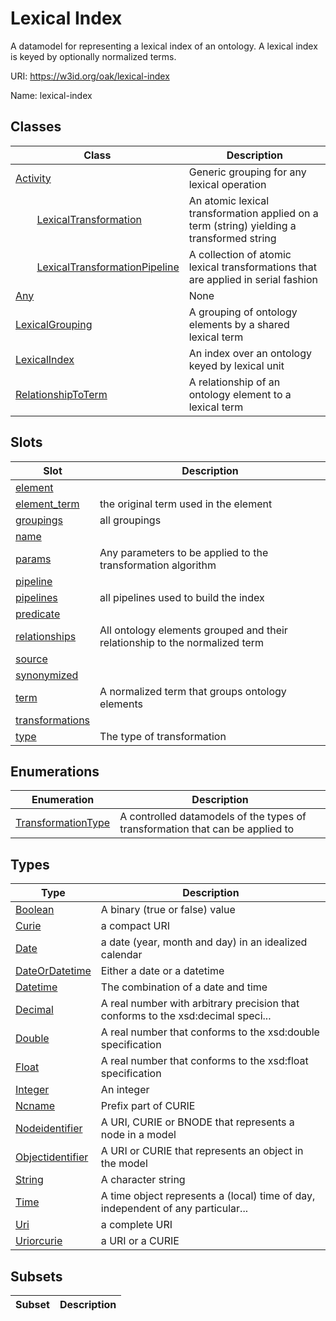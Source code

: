 # Lexical Index

A datamodel for representing a lexical index of an ontology. A lexical index is keyed by optionally normalized terms.

URI: https://w3id.org/oak/lexical-index

Name: lexical-index



## Classes

| Class | Description |
| --- | --- |
| [Activity](Activity.md) | Generic grouping for any lexical operation |
| &nbsp;&nbsp;&nbsp;&nbsp;&nbsp;&nbsp;&nbsp;&nbsp;[LexicalTransformation](LexicalTransformation.md) | An atomic lexical transformation applied on a term (string) yielding a transformed string |
| &nbsp;&nbsp;&nbsp;&nbsp;&nbsp;&nbsp;&nbsp;&nbsp;[LexicalTransformationPipeline](LexicalTransformationPipeline.md) | A collection of atomic lexical transformations that are applied in serial fashion |
| [Any](Any.md) | None |
| [LexicalGrouping](LexicalGrouping.md) | A grouping of ontology elements by a shared lexical term |
| [LexicalIndex](LexicalIndex.md) | An index over an ontology keyed by lexical unit |
| [RelationshipToTerm](RelationshipToTerm.md) | A relationship of an ontology element to a lexical term |



## Slots

| Slot | Description |
| --- | --- |
| [element](element.md) |  |
| [element_term](element_term.md) | the original term used in the element |
| [groupings](groupings.md) | all groupings |
| [name](name.md) |  |
| [params](params.md) | Any parameters to be applied to the transformation algorithm |
| [pipeline](pipeline.md) |  |
| [pipelines](pipelines.md) | all pipelines used to build the index |
| [predicate](predicate.md) |  |
| [relationships](relationships.md) | All ontology elements grouped and their relationship to the normalized term |
| [source](source.md) |  |
| [synonymized](synonymized.md) |  |
| [term](term.md) | A normalized term that groups ontology elements |
| [transformations](transformations.md) |  |
| [type](type.md) | The type of transformation |


## Enumerations

| Enumeration | Description |
| --- | --- |
| [TransformationType](TransformationType.md) | A controlled datamodels of the types of transformation that can be applied to |


## Types

| Type | Description |
| --- | --- |
| [Boolean](Boolean.md) | A binary (true or false) value |
| [Curie](Curie.md) | a compact URI |
| [Date](Date.md) | a date (year, month and day) in an idealized calendar |
| [DateOrDatetime](DateOrDatetime.md) | Either a date or a datetime |
| [Datetime](Datetime.md) | The combination of a date and time |
| [Decimal](Decimal.md) | A real number with arbitrary precision that conforms to the xsd:decimal speci... |
| [Double](Double.md) | A real number that conforms to the xsd:double specification |
| [Float](Float.md) | A real number that conforms to the xsd:float specification |
| [Integer](Integer.md) | An integer |
| [Ncname](Ncname.md) | Prefix part of CURIE |
| [Nodeidentifier](Nodeidentifier.md) | A URI, CURIE or BNODE that represents a node in a model |
| [Objectidentifier](Objectidentifier.md) | A URI or CURIE that represents an object in the model |
| [String](String.md) | A character string |
| [Time](Time.md) | A time object represents a (local) time of day, independent of any particular... |
| [Uri](Uri.md) | a complete URI |
| [Uriorcurie](Uriorcurie.md) | a URI or a CURIE |


## Subsets

| Subset | Description |
| --- | --- |
